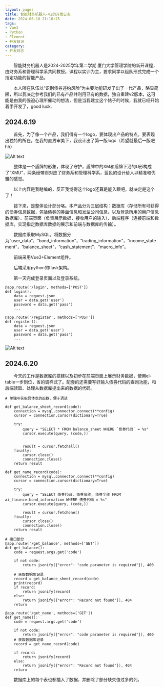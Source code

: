```yaml
---
layout: pages
title: 智能财务机器人-v2的开发日志
date: 2024-06-18 21:18:25
tags:
- Vue3
- Python
- Element
- 开发日记
category:
- 开发日志
---
```


&ensp;&ensp;&ensp;&ensp;智能财务机器人是2024-2025学年第二学期 厦门大学管理学院的新开课程，由财务系和管理科学系共同教授。课程以实训为主，要求同学以组队形式完成一个指定功能的智能产品。

&ensp;&ensp;&ensp;&ensp;本人所在队伍以“识别债券违约风险”为主要功能研发了出了一代产品，略显简陋，所以我决定参考我们的已有产品并利用已有的数据，独自重建v2版本，这可能是由我的强迫心理所催动的想法，但是当我建立这个帖子的时候，我就已经开始着手开发了，good luck.

<!-- more -->

## 2024.6.19
&ensp;&ensp;&ensp;&ensp;首先，为了像一个产品，我们得有一个logo，要体现出产品的特点，要表现出独特的所在。在我的直男审美下，我设计出了第一版logo（希望就最后一版吧hh）

![Alt text]( https://cdn.jsdelivr.net/gh/Thanafox/fox_blog/source/images/logo2.png)

&ensp;&ensp;&ensp;&ensp;整体是一个盾牌的形象，体现了守护，盾牌中的XM和盾牌下沿的U形构成了“XMU”，两条绶带则对应了财务系和管理科学系，蓝色的设计给人以精准和优雅的感觉。

&ensp;&ensp;&ensp;&ensp;以上内容是我瞎编的，反正我觉得这个logo还算是能入眼吧，就决定是这个了！

&ensp;&ensp;&ensp;&ensp;接下来，是整体设计部分咯。本产品分为三层结构：数据库（存储所有可获得的债券信息数据，包括债券的券面信息和发型公司信息，以及登录所用的用户信息数据库）、前端页面（负责展示数据，接收用户的输入）、后端程序（连接前端和数据库，实现指定数据库数据的展示和前端与数据库的传输）。

&ensp;&ensp;&ensp;&ensp;数据库采取MySQL，将数据分为“user_data”，“bond_information”，“trading_information”，“income_statement”，“balance_sheet”，“cash_statement”，“macro_info”。

&ensp;&ensp;&ensp;&ensp;前端采用Vue3+Element组件。

&ensp;&ensp;&ensp;&ensp;后端采用python的flask架构。


&ensp;&ensp;&ensp;&ensp;第一天完成登录页面以及登录系统。

    @app.route('/login', methods=['POST'])
    def login():
        data = request.json
        user = data.get('user')
        password = data.get('pass')
        ...
    
    @app.route('/register', methods=['POST'])
    def register():
        data = request.json
        user = data.get('user')
        password = data.get('pass')
        ...


![Alt text]( https://cdn.jsdelivr.net/gh/Thanafox/fox_blog/source/images/2024-6-19.png)

## 2024.6.20
&ensp;&ensp;&ensp;&ensp;今天的工作是数据库的搭建以及初步在前端页面上展示财务数据，使用el-table一步到位，省的调样式了。配套的还需要写好输入债券代码的查询功能，和后端读取、处理从数据库提出来的数据的代码。
    
    # 单独写获取具体表的函数，便于调试

    def get_balance_sheet_record(code):
        connection = mysql.connector.connect(**config)
        cursor = connection.cursor(dictionary=True)
    
        try:
            query = "SELECT * FROM balance_sheet WHERE `债券代码` = %s"
            cursor.execute(query, (code,))

    
            result = cursor.fetchall()
        finally:
            cursor.close()
            connection.close()
        return result
    
    def get_name_record(code):
        connection = mysql.connector.connect(**config)
        cursor = connection.cursor(dictionary=True)
    
        try:
            query = "SELECT 债券代码, 债券简称, 债券全称 FROM ai_finance.bond_information WHERE 债券代码 = %s"
            cursor.execute(query, (code,))

            result = cursor.fetchone()
        finally:
            cursor.close()
            connection.close()
        return result

    # 接口部分
    @app.route('/get_balance', methods=['GET'])
    def get_balance():
        code = request.args.get('code')
    
        if not code:
            return jsonify({"error": "code parameter is required"}), 400
    
        # 获取数据库记录
        record = get_balance_sheet_record(code)
        print(record)
        if record:
            return jsonify(record)
        else:
            return jsonify({"error": "Record not found"}), 404
        return
    
    @app.route('/get_name', methods=['GET'])
    def get_name():
        code = request.args.get('code')
    
        if not code:
            return jsonify({"error": "code parameter is required"}), 400
        # 获取数据库记录
        record = get_name_record(code)
    
        if record:
            return jsonify(record)
        else:
            return jsonify({"error": "Record not found"}), 404
        return

&ensp;&ensp;&ensp;&ensp;数据库上的每个表也都插入了数据，并删除了部分缺失值过多的列。